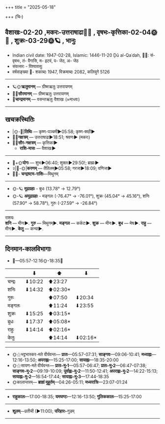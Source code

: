 +++
title = "2025-05-18"

+++
(चि॰)
## वैशाखः-02-20  ,मकरः-उत्तराषाढा🌛🌌  ,  वृषभः-कृत्तिका-02-04🌞🌌  ,  शुक्रः-03-29🌞🪐  , भानुः
- Indian civil date: 1947-02-28, Islamic: 1446-11-20 Ḏū al-Qaʿdah, 🌌🌞: सं- वृषभः, तं- वैगासि, म- इटवं, प- जेठ, अ- जेठ
- संवत्सरः - विश्वावसुः
- वर्षसङ्ख्या 🌛- शकाब्दः 1947, विक्रमाब्दः 2082, कलियुगे 5126
___________________
- 🪐🌞**ऋतुमानम्** — ग्रीष्मऋतुः उत्तरायणम्
- 🌌🌞**सौरमानम्** — ग्रीष्मऋतुः उत्तरायणम्
- 🌛**चान्द्रमानम्** — वसन्तऋतुः वैशाखः (≈माधवः)
___________________


## खचक्रस्थितिः
- |🌞-🌛|**तिथिः** — कृष्ण-पञ्चमी►05:58; कृष्ण-षष्ठी►  
- 🌌🌛**नक्षत्रम्** — उत्तराषाढा►18:51; श्रवणः► (मकरः)  
- 🌌🌞**सौर-नक्षत्रम्** — कृत्तिका►  
  - **राशि-मासः** — वैशाखः► 
___________________
- 🌛+🌞**योगः** — शुभः►06:40; शुक्लः►29:50!; ब्राह्मः►  
- २|🌛-🌞|**करणम्** — तैतिलम्►05:58; गरजा►18:09; वणिजा►  
- 🌌🌛- **चन्द्राष्टम-राशिः**—मिथुनम्  
___________________
- 🌞-🪐 **मूढग्रहाः** - बुधः (13.78° → 12.79°)
- 🌞-🪐 **अमूढग्रहाः** - मङ्गलः (-76.47° → -76.01°), शुक्रः (45.04° → 45.16°), शनिः (57.90° → 58.78°), गुरुः (-27.59° → -26.84°)
___________________
राशयः  
**शनि** — मीनः►. **गुरु** — मिथुनम्►. **मङ्गल** — कर्कटः►. **शुक्र** — मीनः►. **बुध** — मेषः►. **राहु** — मीनः►. **केतु** — कन्या►. 
___________________


## दिनमान-कालविभागाः
- 🌅—05:57-12:16🌞-18:35🌇  

|      |⬇     |⬆     |⬇     |
|------|-----|-----|------|
|चन्द्रः|⬇10:22 |⬆23:27 |     |
|शनिः   |⬇14:32 |⬆02:30*|     |
|गुरुः  |     |⬆07:50 |⬇20:34 |
|मङ्गलः |     |⬆11:24 |⬇23:55 |
|शुक्रः |⬇15:25 |⬆03:15*|     |
|बुधः   |⬇17:37 |⬆05:08*|     |
|राहुः  |⬇14:14 |⬆02:16*|     |
|केतुः  |     |⬆14:14 |⬇02:16*|
___________________
- 🌞⚝भट्टभास्कर-मते वीर्यवन्तः— **प्रातः**—05:57-07:31; **साङ्गवः**—09:06-10:41; **मध्याह्नः**—12:16-13:50; **अपराह्णः**—15:25-17:00; **सायाह्नः**—18:35-20:00  
- 🌞⚝सायण-मते वीर्यवन्तः— **प्रातः-मु॰1**—05:57-06:47; **प्रातः-मु॰2**—06:47-07:38; **साङ्गवः-मु॰2**—09:19-10:09; **पूर्वाह्णः-मु॰2**—11:50-12:41; **अपराह्णः-मु॰2**—14:22-15:13; **सायाह्नः-मु॰2**—16:54-17:44; **सायाह्नः-मु॰3**—17:44-18:35  
- 🌞कालान्तरम्— **ब्राह्मं मुहूर्तम्**—04:26-05:11; **मध्यरात्रिः**—23:07-01:24  
___________________
- **राहुकालः**—17:00-18:35; **यमघण्टः**—12:16-13:50; **गुलिककालः**—15:25-17:00  
___________________
- **शूलम्**—प्रतीची (►11:00); **परिहारः**–गुडम्  
___________________
